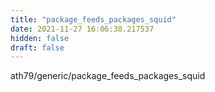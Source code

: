 ```yaml
---
title: "package_feeds_packages_squid"
date: 2021-11-27 16:06:38.217537
hidden: false
draft: false
---
```


ath79/generic/package_feeds_packages_squid

